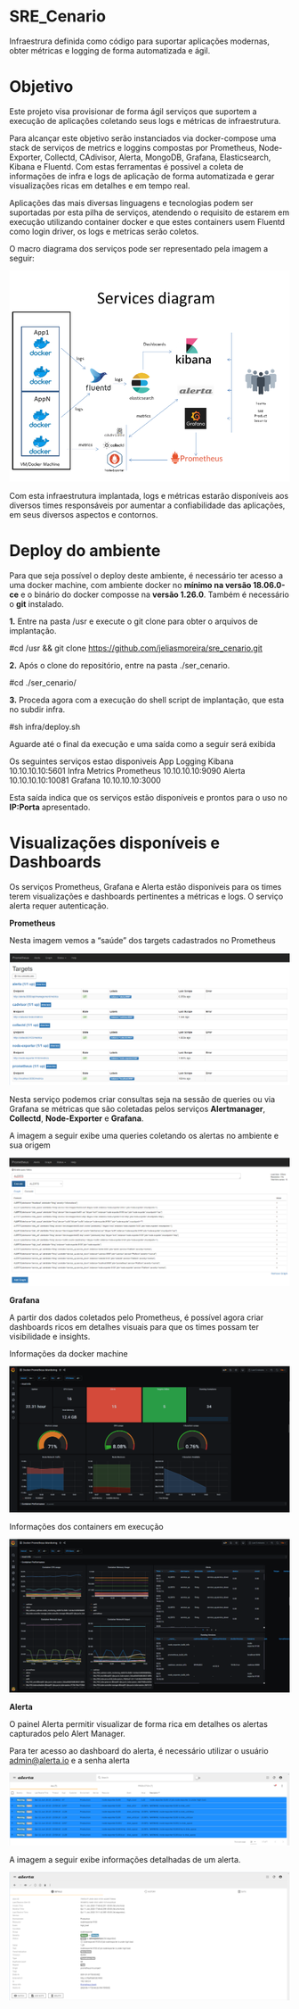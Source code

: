 # SRE_Cenario
Infraestrura definida como código para suportar aplicações modernas, obter métricas e logging de forma automatizada e ágil.

# Objetivo 

Este projeto visa provisionar de forma ágil serviços que suportem a execução de aplicações coletando seus logs e métricas de infraestrutura.

Para alcançar este objetivo serão instanciados via docker-compose  uma stack de serviços de metrics e loggins compostas por Prometheus, Node-Exporter, Collectd, CAdivisor, Alerta, MongoDB, Grafana, Elasticsearch, Kibana e Fluentd. Com estas ferramentas é possivel a coleta de informações de infra e logs de aplicação de forma automatizada e gerar visualizações ricas em detalhes e em tempo real.

Aplicações das mais diversas linguagens e tecnologias podem ser suportadas por esta pilha de serviços, atendendo o requisito de estarem em execução utilizando container docker e que estes containers usem Fluentd como login driver, os logs e metricas serão coletos.

O macro diagrama dos serviços pode ser representado pela imagem a seguir:

 ![](imagens/service_diagram.png)
 
 Com esta infraestrutura implantada, logs e métricas estarão disponíveis aos diversos times responsáveis por aumentar a confiabilidade das aplicações, em seus diversos aspectos e contornos.
 
 # Deploy do ambiente
 
Para que seja possível o deploy deste ambiente, é necessário ter acesso a uma docker machine, com ambiente docker no **mínimo na versão 18.06.0-ce** e o binário do docker composse na **versão 1.26.0**. Também é necessário o **git** instalado.

**1.** Entre na pasta /usr e execute o git clone para obter o arquivos de implantação.

#cd /usr && git clone https://github.com/jeliasmoreira/sre_cenario.git

**2.** Após o clone do repositório, entre na pasta ./ser_cenario.

#cd ./ser_cenario/

**3.** Proceda agora com a execução do shell script de implantação, que esta no subdir infra.

#sh infra/deploy.sh

Aguarde até o final da execução e uma saída como a seguir será exibida

Os seguintes serviços estao disponiveis
         App Logging
                 Kibana 10.10.10.10:5601
         Infra Metrics
                 Prometheus 10.10.10.10:9090
                 Alerta 10.10.10.10:10081
                 Grafana 10.10.10.10:3000
                 
Esta saída indica que os serviços estão disponíveis e prontos para o uso no **IP:Porta** apresentado.
         

# Visualizações disponíveis e Dashboards 

Os serviços Prometheus, Grafana e Alerta estão disponíveis para os times terem visualizações e dashboards pertinentes a métricas e logs. O serviço alerta requer autenticação.

**Prometheus**

Nesta imagem vemos a “saúde” dos targets cadastrados no Prometheus

![](imagens/prometehus_targets.png)

Nesta serviço podemos criar consultas seja na sessão de queries ou via Grafana se métricas que são coletadas pelos serviços **Alertmanager**, **Collectd**, **Node-Exporter** e **Grafana**.

A imagem a seguir exibe uma queries coletando os alertas no ambiente e sua origem

![](imagens/prometehus_alerts.png)

**Grafana**

A partir dos dados coletados pelo Prometheus, é possível agora criar dashboards ricos em detalhes visuais para que os times possam ter visibilidade e insights.

Informações da docker machine

![](imagens/grafana_hostInfo.PNG)

Informações dos containers em execução

![](imagens/grafana_containerInfo.png)

**Alerta**

O painel Alerta permitir visualizar de forma rica em detalhes os alertas capturados pelo Alert Manager.

Para ter acesso ao dashboard do alerta, é necessário utilizar o usuário admin@alerta.io e a senha alerta

![](imagens/alerta_dashboard.PNG)

A imagem a seguir exibe informações detalhadas de um alerta.

![](imagens/alerta_details.PNG)




